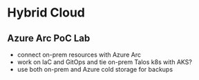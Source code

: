 # Hybrid Cloud

## Azure Arc PoC Lab
* connect on-prem resources with Azure Arc
* work on IaC and GitOps and tie on-prem Talos k8s with AKS?
* use both on-prem and Azure cold storage for backups